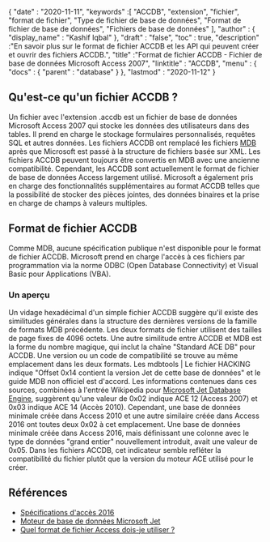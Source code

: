 {
  "date" : "2020-11-11",
  "keywords" :[ "ACCDB", "extension", "fichier", "format de fichier", "Type de fichier de base de données", "Format de fichier de base de données", "Fichiers de base de données" ],
  "author" : {
    "display_name" : "Kashif Iqbal"
},
  "draft" : "false",
  "toc" : true,
  "description" :"En savoir plus sur le format de fichier ACCDB et les API qui peuvent créer et ouvrir des fichiers ACCDB.",
  "title" :"Format de fichier ACCDB - Fichier de base de données Microsoft Access 2007",
  "linktitle" : "ACCDB",
  "menu" : {
    "docs" : {
      "parent" : "database"
}
},
  "lastmod" : "2020-11-12"
}

## Qu'est-ce qu'un fichier ACCDB ?

Un fichier avec l'extension .accdb est un fichier de base de données Microsoft Access 2007 qui stocke les données des utilisateurs dans des tables. Il prend en charge le stockage
formulaires personnalisés, requêtes SQL et autres données. Les fichiers ACCDB ont remplacé les fichiers [MDB](/fr/database/mdb/) après que Microsoft est passé à la structure de fichiers basée sur XML. Les fichiers ACCDB peuvent toujours être convertis en MDB avec une ancienne compatibilité. Cependant, les ACCDB sont actuellement le format de fichier de base de données Access largement utilisé. Microsoft a également pris en charge des fonctionnalités supplémentaires au format ACCDB telles que la possibilité de stocker des pièces jointes, des données binaires et la prise en charge de champs à valeurs multiples.

## Format de fichier ACCDB

Comme MDB, aucune spécification publique n'est disponible pour le format de fichier ACCDB. Microsoft prend en charge l'accès à ces fichiers par programmation via la norme ODBC (Open Database Connectivity) et Visual Basic pour Applications (VBA).

### Un aperçu

Un vidage hexadécimal d'un simple fichier ACCDB suggère qu'il existe des similitudes générales dans la structure des dernières versions de la famille de formats MDB précédente. Les deux formats de fichier utilisent des tailles de page fixes de 4096 octets. Une autre similitude entre ACCDB et MDB est la forme du nombre magique, qui inclut la chaîne "Standard ACE DB" pour ACCDB. Une version ou un code de compatibilité se trouve au même emplacement dans les deux formats. Les mdbtools | Le fichier HACKING indique "Offset 0x14 contient la version Jet de cette base de données" et le guide MDB non officiel est d'accord. Les informations contenues dans ces sources, combinées à l'entrée Wikipedia pour [Microsoft Jet Database Engine](https://en.wikipedia.org/wiki/Microsoft_Jet_Database_Engine), suggèrent qu'une valeur de 0x02 indique ACE 12 (Access 2007) et 0x03 indique ACE 14 (Accès 2010). Cependant, une base de données minimale créée dans Access 2010 et une autre similaire créée dans Access 2016 ont toutes deux 0x02 à cet emplacement. Une base de données minimale créée dans Access 2016, mais définissant une colonne avec le type de données "grand entier" nouvellement introduit, avait une valeur de 0x05. Dans les fichiers ACCDB, cet indicateur semble refléter la compatibilité du fichier plutôt que la version du moteur ACE utilisé pour le créer.

## Références

* [Spécifications d'accès 2016](https://support.microsoft.com/en-us/office/access-specifications-0cf3c66f-9cf2-4e32-9568-98c1025bb47c)
* [Moteur de base de données Microsoft Jet](https://en.wikipedia.org/wiki/Microsoft_Jet_Database_Engine)
* [Quel format de fichier Access dois-je utiliser ?](https://support.microsoft.com/en-us/office/which-access-file-format-should-i-use-012d9ab3-d14c-479e-b617-be66f9070b41)

